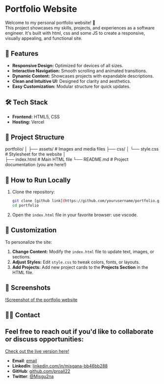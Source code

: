 # Portfolio Website

Welcome to my personal portfolio website! 🚀  
This project showcases my skills, projects, and experiences as a software engineer. It's built with html, css and some JS to create a responsive, visually appealing, and functional site.

## 🌟 Features

- **Responsive Design:** Optimized for devices of all sizes.
- **Interactive Navigation:** Smooth scrolling and animated transitions.
- **Dynamic Content:** Showcases projects with expandable descriptions.
- **Clean and Intuitive UI:** Designed for clarity and aesthetics.
- **Easy Customization:** Modular structure for quick updates.

## 🛠️ Tech Stack

- **Frontend:** HTML5, CSS
- **Hosting:** Vercel

## 📂 Project Structure

portfolio/
│
├── assets/ # Images and media files
├── css/
│ └── style.css # Stylesheet for the website
│  
├── index.html # Main HTML file
└── README.md # Project documentation (you are here!)

## 🚀 How to Run Locally

1. Clone the repository:

   ```bash
   git clone [github link](https://github.com/yourusername/portfolio.git)
   cd portfolio


   ```

2. Open the `index.html` file in your favorite browser:
   use vscode.

## 🎨 Customization

To personalize the site:

1. **Change Content:** Modify the `index.html` file to update text, images, or sections.
2. **Adjust Styles:** Edit `style.css` to tweak colors, fonts, or layouts.
3. **Add Projects:** Add new project cards to the **Projects Section** in the HTML file.

## 📸 Screenshots

[!Screenshot of the portfolio website](assets/portfolio-screenshot.png)

## 👨‍💻 Contact

## Feel free to reach out if you'd like to collaborate or discuss opportunities:

[Check out the live version here!](https://portfolio-tan-three-55.vercel.app/)

- **Email**: [email](misganategegn0@gmail.com)
- **LinkedIn**: [linkedin.com/in/misgana-bb46bb288](https://linkedin.com/in/misgana-bb46bb288)
- **GitHub**: [github.com/proall22](https://github.com/proall22)
- **Twitter**: [@Misgu2na](https://twitter.com/Misgu2na)
